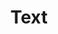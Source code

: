 ---
# Featured tags need to have the `list` layout.
layout: list

# The title of the tag's page.
title: Text

# The name of the tag, used in a post's front matter (e.g. tags: [<slug>]).
slug: text

# (Optional) Write a short (~150 characters) description of this featured tag.
description: >
  Posts involving analysis of unstructured text.
---